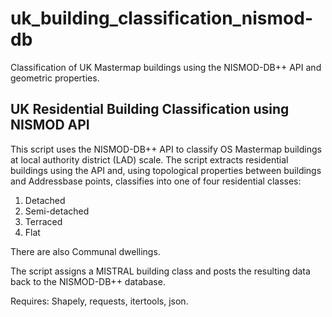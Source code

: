 # uk_building_classification_nismod-db
Classification of UK Mastermap buildings using the NISMOD-DB++ API and geometric properties.

UK Residential Building Classification using NISMOD API
-------------------------------------------

This script uses the NISMOD-DB++ API to classify OS Mastermap buildings at local authority district (LAD) scale. The script extracts residential buildings using the API and, using topological properties between buildings and Addressbase points, classifies into one of four residential classes:

1) Detached
2) Semi-detached
3) Terraced
4) Flat

There are also Communal dwellings.

The script assigns a MISTRAL building class and posts the resulting data back to the NISMOD-DB++ database.

Requires: Shapely, requests, itertools, json.
